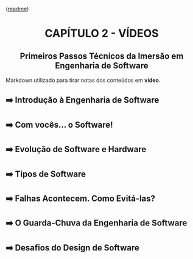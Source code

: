 <p align="left">(<a href="../../README.md">readme</a>)</p>
<h1 align=center>CAPÍTULO 2 - VÍDEOS</h1>
<h2 align=center>Primeiros Passos Técnicos da Imersão em Engenharia de Software</h2>

Markdown utilizado para tirar notas dos conteúdos em **vídeo**.

## ➡️ Introdução à Engenharia de Software

## ➡️ Com vocês... o Software!

## ➡️ Evolução de Software e Hardware

## ➡️ Tipos de Software

## ➡️ Falhas Acontecem. Como Evitá-las?

## ➡️ O Guarda-Chuva da Engenharia de Software

## ➡️ Desafios do Design de Software
